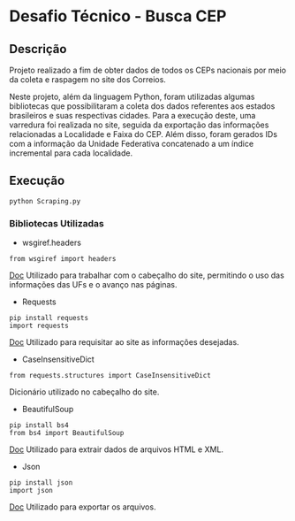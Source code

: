 # Desafio Técnico - Busca CEP


## Descrição
Projeto realizado a fim de obter dados de todos os CEPs nacionais por meio da coleta e raspagem no site dos Correios. 

Neste projeto, além da linguagem Python, foram utilizadas algumas bibliotecas que possibilitaram a coleta dos dados referentes aos estados brasileiros e suas respectivas cidades.
Para a execução deste, uma varredura foi realizada no site, seguida da exportação das informações relacionadas a Localidade e Faixa do CEP. Além disso, foram gerados IDs com a informação da Unidade Federativa concatenado a um índice incremental para cada localidade.

## Execução

```
python Scraping.py
```

### Bibliotecas Utilizadas

- wsgiref.headers
```
from wsgiref import headers
```
[Doc](https://docs.python.org/pt-br/3.8/library/wsgiref.html?highlight=headers#module-wsgiref.headers)
Utilizado para trabalhar com o cabeçalho do site, permitindo o uso das informações das UFs e o avanço nas páginas.

- Requests
```
pip install requests
import requests
```
[Doc](https://requests.readthedocs.io/en/latest/)
Utilizado para requisitar ao site as informações desejadas.
- CaseInsensitiveDict
```
from requests.structures import CaseInsensitiveDict
```
Dicionário utilizado no cabeçalho do site.

- BeautifulSoup
```
pip install bs4
from bs4 import BeautifulSoup
```
[Doc](https://www.crummy.com/software/BeautifulSoup/bs4/doc/)
Utilizado para extrair dados de arquivos HTML e XML.
- Json
```
pip install json
import json
```
[Doc](https://docs.python.org/3/library/json.html)
Utilizado para exportar os arquivos.
